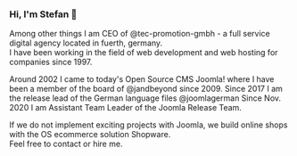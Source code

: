 ### Hi, I'm Stefan 👋

Among other things I am CEO of @tec-promotion-gmbh - a full service digital agency located in fuerth, germany.  
I have been working in the field of web development and web hosting for companies since 1997.  

Around 2002 I came to today's Open Source CMS Joomla! where I have been a member of the board of @jandbeyond since 2009. Since 2017 I am the release lead of the German language files @joomlagerman Since Nov. 2020 I am Assistant Team Leader of the Joomla Release Team.  

If we do not implement exciting projects with Joomla, we build online shops with the OS ecommerce solution Shopware.  
Feel free to contact or hire me. 
